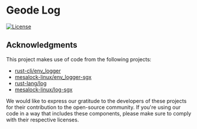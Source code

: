 # Geode Log 

[![License](https://img.shields.io/badge/license-Apache-green.svg)](LICENSE)


## Acknowledgments
This project makes use of code from the following projects:

* [rust-cli/env_logger](https://github.com/rust-cli/env_logger.git)
* [mesalock-linux/env_logger-sgx](https://github.com/mesalock-linux/env_logger-sgx)
* [rust-lang/log](https://github.com/rust-lang/log)
* [mesalock-linux/log-sgx](https://github.com/mesalock-linux/log-sgx)

We would like to express our gratitude to the developers of these projects for their contribution to the open-source community. If you're using our code in a way that includes these components, please make sure to comply with their respective licenses.
